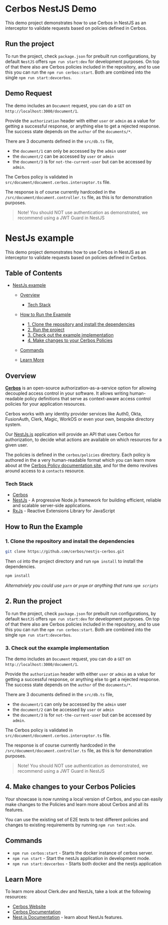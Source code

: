 # Cerbos NestJS Demo

This demo project demonstrates how to use Cerbos in NestJS as an interceptor to validate requests based on policies defined in Cerbos.

## Run the project

To run the project, check `package.json` for prebuilt run configurations, by default `NestJS` offers `npm run start:dev` for development purposes. On top of that there also are Cerbos policies included in the repository, and to use this you can run the `npm run cerbos:start`. Both are combined into the single `npm run start:devcerbos`.

## Demo Request

The demo includes an `Document` request, you can do a `GET` on `http://localhost:3000/document/1`.

Provide the `authorization` header with either `user` or `admin` as a value for getting a successful response, or anything else to get a rejected response. The success state depends on the `author` of the `documents/*`.

There are 3 documents defined in the `src/db.ts` file,

- the `document/1` can only be accessed by the `admin` user
- the `document/2` can be accessed by `user` or `admin`
- the `document/3` is for `not-the-current-user` but can be accessed by `admin`.

The Cerbos policy is validated in `src/document/document.cerbos.interceptor.ts` file.

The response is of course currently hardcoded in the `/src/document/document.controller.ts` file, as this is for demonstration purposes.

> Note! You should NOT use authentication as demonstrated, we recommend using a JWT Guard in NestJS






# NestJs example

This demo project demonstrates how to use Cerbos in NestJS as an interceptor to validate requests based on policies defined in Cerbos.

## Table of Contents

- [NestJs example](#nestjs-example)

  - [Overview](#overview)
    - [Tech Stack](#tech-stack)
  - [How to Run the Example](#how-to-run-the-example)

    - [1. Clone the repository and install the dependencies](#1-clone-the-repository-and-install-the-dependencies)
    - [2. Run the project](#2-run-the-project)
    - [3. Check out the example implementation](#3-check-out-the-example-implementation)
    - [4. Make changes to your Cerbos Policies](#3-make-changes-to-your-cerbos-policies)

  - [Commands](#commands)
  - [Learn More](#learn-more)

## Overview

**[Cerbos](https://cerbos.dev)** is an open-source authorization-as-a-service option for allowing decoupled access control in your software. It allows writing human-readable policy definitions that serve as context-aware access control policies for your application resources.

Cerbos works with any identity provider services like Auth0, Okta, FusionAuth, Clerk, Magic, WorkOS or even your own, bespoke directory system.

Our [NestJs.js](https://nestjs.org/) application will provide an API that uses Cerbos for authorization, to decide what actions are available on which resources for a given user.

The policies is defined in the `cerbos/policies` directory. Each policy is authored in the a very human-readable format which you can learn more about at the [Cerbos Policy documentation site](https://docs.cerbos.dev/cerbos/latest/policies), and for the demo revolves around access to a `contacts` resource.

### Tech Stack

- [Cerbos](https://cerbos.dev)
- [NestJs](https://nestjs.org/) - A progressive Node.js framework for building efficient, reliable and scalable server-side applications.
- [RxJs](https://https://rxjs.dev/) - Reactive Extensions Library for JavaScript
## How to Run the Example

### 1. Clone the repository and install the dependencies

```bash
git clone https://github.com/cerbos/nestjs-cerbos.git
```

Then `cd` into the project directory and run `npm install` to install the dependencies.

```sh
npm install 
```

_Alternatviely you could use `yarn` or `pnpm` or anything that runs `npm scripts`_

## 2. Run the project

To run the project, check `package.json` for prebuilt run configurations, by default `NestJS` offers `npm run start:dev` for development purposes. On top of that there also are Cerbos policies included in the repository, and to use this you can run the `npm run cerbos:start`. Both are combined into the single `npm run start:devcerbos`.

### 3. Check out the example implementation

The demo includes an `Document` request, you can do a `GET` on `http://localhost:3000/document/1`.

Provide the `authorization` header with either `user` or `admin` as a value for getting a successful response, or anything else to get a rejected response. The success state depends on the `author` of the `documents/*`.

There are 3 documents defined in the `src/db.ts` file,

- the `document/1` can only be accessed by the `admin` user
- the `document/2` can be accessed by `user` or `admin`
- the `document/3` is for `not-the-current-user` but can be accessed by `admin`.

The Cerbos policy is validated in `src/document/document.cerbos.interceptor.ts` file.

The response is of course currently hardcoded in the `/src/document/document.controller.ts` file, as this is for demonstration purposes.

> Note! You should NOT use authentication as demonstrated, we recommend using a JWT Guard in NestJS

## 4. Make changes to your Cerbos Policies

Your showcase is now running a local version of Cerbos, and you can easily make changes to the Policies and learn more about Cerbos and all its features. 

You can use the existing set of E2E tests to test different policies and changes to existing requirements by running `npm run test:e2e`.

## Commands

- `npm run cerbos:start` - Starts the docker instance of cerbos server.
- `npm run start` - Start the nestJs application in development mode.
- `npm run start:devcerbos` - Starts both docker and the nestjs application

## Learn More

To learn more about Clerk.dev and NestJs, take a look at the following resources:

- [Cerbos Website](https://cerbos.dev)
- [Cerbos Documentation](https://docs.cerbos.dev)
- [Nest.js Documentation](https://docs.nestjs.com/) - learn about NestJs features.

